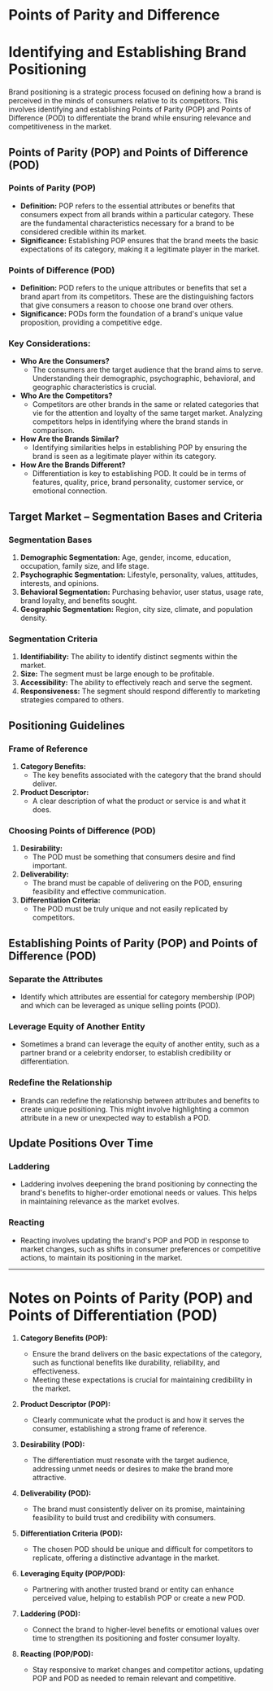 #  Points of Parity and Difference

# Identifying and Establishing Brand Positioning

Brand positioning is a strategic process focused on defining how a brand is perceived in the minds of consumers relative to its competitors. This involves identifying and establishing Points of Parity (POP) and Points of Difference (POD) to differentiate the brand while ensuring relevance and competitiveness in the market.

## Points of Parity (POP) and Points of Difference (POD)

### Points of Parity (POP)
- **Definition:** POP refers to the essential attributes or benefits that consumers expect from all brands within a particular category. These are the fundamental characteristics necessary for a brand to be considered credible within its market.
- **Significance:** Establishing POP ensures that the brand meets the basic expectations of its category, making it a legitimate player in the market.

### Points of Difference (POD)
- **Definition:** POD refers to the unique attributes or benefits that set a brand apart from its competitors. These are the distinguishing factors that give consumers a reason to choose one brand over others.
- **Significance:** PODs form the foundation of a brand's unique value proposition, providing a competitive edge.

### Key Considerations:
- **Who Are the Consumers?**
  - The consumers are the target audience that the brand aims to serve. Understanding their demographic, psychographic, behavioral, and geographic characteristics is crucial.
- **Who Are the Competitors?**
  - Competitors are other brands in the same or related categories that vie for the attention and loyalty of the same target market. Analyzing competitors helps in identifying where the brand stands in comparison.
- **How Are the Brands Similar?**
  - Identifying similarities helps in establishing POP by ensuring the brand is seen as a legitimate player within its category.
- **How Are the Brands Different?**
  - Differentiation is key to establishing POD. It could be in terms of features, quality, price, brand personality, customer service, or emotional connection.

## Target Market – Segmentation Bases and Criteria

### Segmentation Bases
1. **Demographic Segmentation:** Age, gender, income, education, occupation, family size, and life stage.
2. **Psychographic Segmentation:** Lifestyle, personality, values, attitudes, interests, and opinions.
3. **Behavioral Segmentation:** Purchasing behavior, user status, usage rate, brand loyalty, and benefits sought.
4. **Geographic Segmentation:** Region, city size, climate, and population density.

### Segmentation Criteria
1. **Identifiability:** The ability to identify distinct segments within the market.
2. **Size:** The segment must be large enough to be profitable.
3. **Accessibility:** The ability to effectively reach and serve the segment.
4. **Responsiveness:** The segment should respond differently to marketing strategies compared to others.

## Positioning Guidelines

### Frame of Reference
1. **Category Benefits:**
   - The key benefits associated with the category that the brand should deliver.
2. **Product Descriptor:**
   - A clear description of what the product or service is and what it does.

### Choosing Points of Difference (POD)
1. **Desirability:**
   - The POD must be something that consumers desire and find important.
2. **Deliverability:**
   - The brand must be capable of delivering on the POD, ensuring feasibility and effective communication.
3. **Differentiation Criteria:**
   - The POD must be truly unique and not easily replicated by competitors.

## Establishing Points of Parity (POP) and Points of Difference (POD)

### Separate the Attributes
- Identify which attributes are essential for category membership (POP) and which can be leveraged as unique selling points (POD).

### Leverage Equity of Another Entity
- Sometimes a brand can leverage the equity of another entity, such as a partner brand or a celebrity endorser, to establish credibility or differentiation.

### Redefine the Relationship
- Brands can redefine the relationship between attributes and benefits to create unique positioning. This might involve highlighting a common attribute in a new or unexpected way to establish a POD.

## Update Positions Over Time

### Laddering
- Laddering involves deepening the brand positioning by connecting the brand's benefits to higher-order emotional needs or values. This helps in maintaining relevance as the market evolves.

### Reacting
- Reacting involves updating the brand's POP and POD in response to market changes, such as shifts in consumer preferences or competitive actions, to maintain its positioning in the market.

---

# Notes on Points of Parity (POP) and Points of Differentiation (POD)

1. **Category Benefits (POP):**
   - Ensure the brand delivers on the basic expectations of the category, such as functional benefits like durability, reliability, and effectiveness.
   - Meeting these expectations is crucial for maintaining credibility in the market.

2. **Product Descriptor (POP):**
   - Clearly communicate what the product is and how it serves the consumer, establishing a strong frame of reference.

3. **Desirability (POD):**
   - The differentiation must resonate with the target audience, addressing unmet needs or desires to make the brand more attractive.

4. **Deliverability (POD):**
   - The brand must consistently deliver on its promise, maintaining feasibility to build trust and credibility with consumers.

5. **Differentiation Criteria (POD):**
   - The chosen POD should be unique and difficult for competitors to replicate, offering a distinctive advantage in the market.

6. **Leveraging Equity (POP/POD):**
   - Partnering with another trusted brand or entity can enhance perceived value, helping to establish POP or create a new POD.

7. **Laddering (POD):**
   - Connect the brand to higher-level benefits or emotional values over time to strengthen its positioning and foster consumer loyalty.

8. **Reacting (POP/POD):**
   - Stay responsive to market changes and competitor actions, updating POP and POD as needed to remain relevant and competitive.
